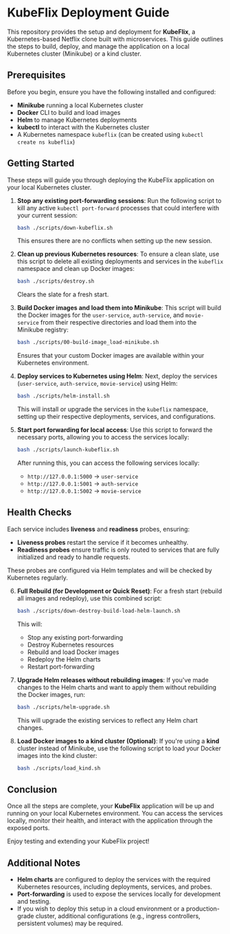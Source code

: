 # KubeFlix Deployment Guide

This repository provides the setup and deployment for **KubeFlix**, a Kubernetes-based Netflix clone built with microservices. This guide outlines the steps to build, deploy, and manage the application on a local Kubernetes cluster (Minikube) or a kind cluster.

## Prerequisites

Before you begin, ensure you have the following installed and configured:

- **Minikube** running a local Kubernetes cluster
- **Docker** CLI to build and load images
- **Helm** to manage Kubernetes deployments
- **kubectl** to interact with the Kubernetes cluster
- A Kubernetes namespace `kubeflix` (can be created using `kubectl create ns kubeflix`)

## Getting Started

These steps will guide you through deploying the KubeFlix application on your local Kubernetes cluster. 

1. **Stop any existing port-forwarding sessions**: Run the following script to kill any active `kubectl port-forward` processes that could interfere with your current session:
    ```bash
    bash ./scripts/down-kubeflix.sh
    ```
    This ensures there are no conflicts when setting up the new session.

2. **Clean up previous Kubernetes resources**: To ensure a clean slate, use this script to delete all existing deployments and services in the `kubeflix` namespace and clean up Docker images:
    ```bash
    bash ./scripts/destroy.sh
    ```
    Clears the slate for a fresh start.

3. **Build Docker images and load them into Minikube**: This script will build the Docker images for the `user-service`, `auth-service`, and `movie-service` from their respective directories and load them into the Minikube registry:
    ```bash
    bash ./scripts/00-build-image_load-minikube.sh
    ```
    Ensures that your custom Docker images are available within your Kubernetes environment.

4. **Deploy services to Kubernetes using Helm**: Next, deploy the services (`user-service`, `auth-service`, `movie-service`) using Helm:
    ```bash
    bash ./scripts/helm-install.sh
    ```
    This will install or upgrade the services in the `kubeflix` namespace, setting up their respective deployments, services, and configurations.

5. **Start port forwarding for local access**: Use this script to forward the necessary ports, allowing you to access the services locally:
    ```bash
    bash ./scripts/launch-kubeflix.sh
    ```
    After running this, you can access the following services locally:
    - `http://127.0.0.1:5000` → `user-service`
    - `http://127.0.0.1:5001` → `auth-service`
    - `http://127.0.0.1:5002` → `movie-service`

## Health Checks

Each service includes **liveness** and **readiness** probes, ensuring:
- **Liveness probes** restart the service if it becomes unhealthy.
- **Readiness probes** ensure traffic is only routed to services that are fully initialized and ready to handle requests.

These probes are configured via Helm templates and will be checked by Kubernetes regularly.

6. **Full Rebuild (for Development or Quick Reset)**: For a fresh start (rebuild all images and redeploy), use this combined script:
    ```bash
    bash ./scripts/down-destroy-build-load-helm-launch.sh
    ```
    This will:
    - Stop any existing port-forwarding
    - Destroy Kubernetes resources
    - Rebuild and load Docker images
    - Redeploy the Helm charts
    - Restart port-forwarding

7. **Upgrade Helm releases without rebuilding images**: If you've made changes to the Helm charts and want to apply them without rebuilding the Docker images, run:
    ```bash
    bash ./scripts/helm-upgrade.sh
    ```
    This will upgrade the existing services to reflect any Helm chart changes.

8. **Load Docker images to a kind cluster (Optional)**: If you're using a **kind** cluster instead of Minikube, use the following script to load your Docker images into the kind cluster:
    ```bash
    bash ./scripts/load_kind.sh
    ```

## Conclusion

Once all the steps are complete, your **KubeFlix** application will be up and running on your local Kubernetes environment. You can access the services locally, monitor their health, and interact with the application through the exposed ports.

Enjoy testing and extending your KubeFlix project!

## Additional Notes

- **Helm charts** are configured to deploy the services with the required Kubernetes resources, including deployments, services, and probes.
- **Port-forwarding** is used to expose the services locally for development and testing.
- If you wish to deploy this setup in a cloud environment or a production-grade cluster, additional configurations (e.g., ingress controllers, persistent volumes) may be required.
